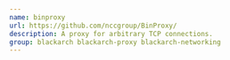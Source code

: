 ```yaml
---
name: binproxy
url: https://github.com/nccgroup/BinProxy/
description: A proxy for arbitrary TCP connections.
group: blackarch blackarch-proxy blackarch-networking
---
```

